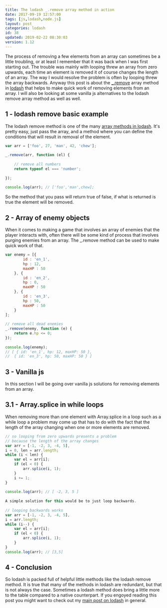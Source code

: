 ```yaml
---
title: The lodash _.remove array method in action
date: 2017-09-19 12:57:00
tags: [js,lodash,node.js]
layout: post
categories: lodash
id: 38
updated: 2019-02-22 08:30:03
version: 1.12
---
```


The process of removing a few elements from an array can sometimes be a little troubling, or at least I remember that it was back when I was first starting out. The trouble was mainly with looping threw an array from zero upwards, each time an element is removed it of course changes the length of an array. The way I would resolve the problem is often by looping threw the array backwards. Anyway this post is about the [_.remove](https://lodash.com/docs/4.17.4#remove) array method in [lodash](https://lodash.com/) that helps to make quick work of removing elements from an array. I will also be looking at some vanilla js alternatives to the lodash remove array method as well as well.

<!-- more -->


## 1 - lodash remove basic example

The lodash remove method is one of the many [array methods in lodash](/2019/02/14/lodash_array/). It's pretty easy, just pass the array, and a method where you can define the conditions that will result in removal of the element.

```js
var arr = ['foo', 27, 'man', 42, 'chew'];
 
_.remove(arr, function (el) {
 
    // remove all numbers
    return typeof el === 'number';
 
});
 
console.log(arr); // ['foo','man',chew];
```

So the method that you pass will return true of false, if what is returned is true the element will be removed.

## 2 - Array of enemy objects

When it comes to making a game that involves an array of enemies that the player interacts with, often there will be some kind of process that involves purging enemies from an array. The _.remove method can be used to make quick work of that.

```js
var enemy = [{
        id : 'en_1',
        hp : 12,
        maxHP : 50
    }, {
        id : 'en_2',
        hp : 0,
        maxHP : 50
    }, {
        id : 'en_3',
        hp : 50,
        maxHP : 50
    }
];
 
// remove all dead enemies
_.remove(enemy, function (e) {
    return e.hp <= 0;
});
 
console.log(enemy);
// [ { id: 'en_1', hp: 12, maxHP: 50 },
//  { id: 'en_3', hp: 50, maxHP: 50 } ]
```

## 3 - Vanilla js

In this section I will be going over vanilla js solutions for removing elements from an array.

## 3.1 - Array.splice in while loops

When removing more than one element with Array.splice in a loop such as a while loop a problem may come up that has to do with the fact that the length of the array changing when one or more elements are removed.

```js
// so looping from zero upwards presents a problem
// because the length of the array changes
var arr = [-1, -2, 3, -4, 5],
i = 0, len = arr.length;
while (i < len) {
    var el = arr[i];
    if (el < 0) {
        arr.splice(i, 1);
    }
    i += 1;
}
 
console.log(arr); // [ -2, 3, 5 ]
 
A simple solution for this would be to just loop backwards.
 
// looping backwards works
var arr = [-1, -2, 3, -4, 5],
i = arr.length;
while (i--) {
    var el = arr[i];
    if (el < 0) {
        arr.splice(i, 1);
    }
}
console.log(arr); // [3,5]
```

## 4 - Conclusion

So lodash is packed full of helpful little methods like the lodash remove method. It is true that many of the methods in lodash are redundant, but that is not always the case. Sometimes a lodash method does bring a little more to the table compared to a native counterpart. If you engoyed reading this post you might want to check out my [main post on lodash](/2019/02/15/lodash/) in general.
